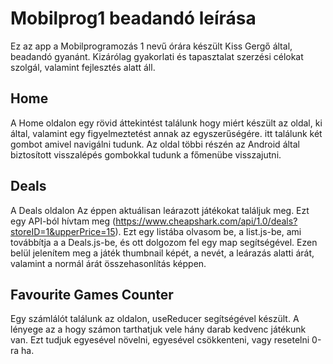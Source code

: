 # Mobilprog1 beadandó leírása
Ez az app a Mobilprogramozás 1 nevű órára készült Kiss Gergő által, beadandó gyanánt. Kizárólag gyakorlati és tapasztalat szerzési célokat szolgál, valamint fejlesztés alatt áll.

## Home
A Home oldalon egy rövid áttekintést találunk hogy miért készült az oldal, ki által, valamint egy figyelmeztetést annak az egyszerűségére. itt találunk két gombot amivel navigálni tudunk. Az oldal többi részén az Android által biztosított visszalépés gombokkal tudunk a főmenübe visszajutni. 

## Deals
A Deals oldalon Az éppen aktuálisan leárazott játékokat találjuk meg. Ezt egy API-ból hívtam meg (https://www.cheapshark.com/api/1.0/deals?storeID=1&upperPrice=15). Ezt egy listába olvasom be, a list.js-be, ami továbbítja a a Deals.js-be, és ott dolgozom fel egy map segítségével. Ezen belül jelenítem meg a játék thumbnail képét, a nevét, a leárazás alatti árát, valamint a normál árát összehasonlítás képpen.

## Favourite Games Counter
Egy számlálót találunk az oldalon, useReducer segítségével készült. A lényege az a hogy számon tarthatjuk vele hány darab kedvenc játékunk van. Ezt tudjuk egyesével növelni, egyesével csökkenteni, vagy resetelni 0-ra ha. 
